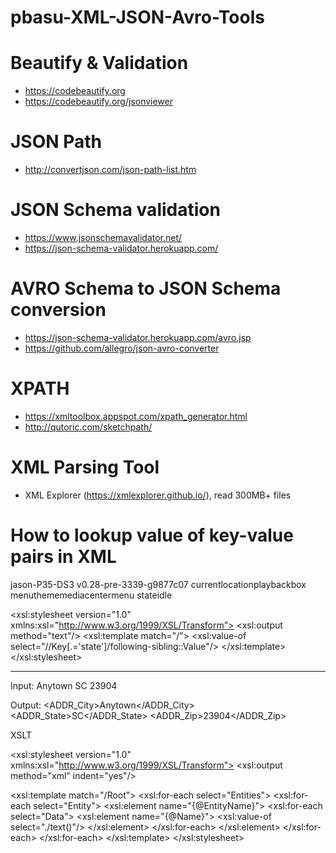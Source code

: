 # pbasu-XML-JSON-Avro-Tools

# Beautify & Validation
* https://codebeautify.org
* https://codebeautify.org/jsonviewer


# JSON Path
* http://convertjson.com/json-path-list.htm


# JSON Schema validation
* https://www.jsonschemavalidator.net/
* https://json-schema-validator.herokuapp.com/


# AVRO Schema to JSON Schema conversion
* https://json-schema-validator.herokuapp.com/avro.jsp
* https://github.com/allegro/json-avro-converter

# XPATH
* https://xmltoolbox.appspot.com/xpath_generator.html
* http://qutoric.com/sketchpath/


# XML Parsing Tool
* XML Explorer (https://xmlexplorer.github.io/), read 300MB+ files

# How to lookup value of key-value pairs in XML
<FrontendStatus xmlns:xsi="http://www.w3.org/2001/XMLSchema-instance" version="1.1" serializerVersion="1.1">
  <Name>jason-P35-DS3</Name>
  <Version>v0.28-pre-3339-g9877c07</Version>
  <State>
    <String>
      <Key>currentlocation</Key><Value>playbackbox</Value>
    </String>
    <String>
      <Key>menutheme</Key><Value>mediacentermenu</Value>
    </String>
    <String>
      <Key>state</Key><Value>idle</Value>
    </String>
  </State>
  <ChapterTimes/>
  <SubtitleTracks/>
  <AudioTracks/>
</FrontendStatus>


<xsl:stylesheet version="1.0" xmlns:xsl="http://www.w3.org/1999/XSL/Transform">
  <xsl:output method="text"/>
  <xsl:template match="/">
    <xsl:value-of select="//Key[.='state']/following-sibling::Value"/>
  </xsl:template>
</xsl:stylesheet>

-------------------------------------------------------------------------------------------------------------------------------------

Input:
<Root>
  <Entities>
    <Entity EntityName="Client">
      <Data Name="ADDR_City">Anytown</Data>
      <Data Name="ADDR_State">SC</Data>
      <Data Name="ADDR_Zip">23904</Data>
    </Entity>
  </Entities>
</Root>

Output:
<Root>
  <Entities>
    <Client>
      <ADDR_City>Anytown</ADDR_City>
      <ADDR_State>SC</ADDR_State>
      <ADDR_Zip>23904</ADDR_Zip>
    </Client>
  </Entities>
</Root>

XSLT
<?xml version="1.0" encoding="utf-8"?>
<xsl:stylesheet version="1.0" xmlns:xsl="http://www.w3.org/1999/XSL/Transform">
  <xsl:output method="xml" indent="yes"/>

  <xsl:template match="/Root">
    <Root>
      <xsl:for-each select="Entities">
        <Entities>
          <xsl:for-each select="Entity">
            <xsl:element name="{@EntityName}">
              <xsl:for-each select="Data">
                <xsl:element name="{@Name}">
                  <xsl:value-of select="./text()"/>
                </xsl:element>
              </xsl:for-each>
            </xsl:element>
          </xsl:for-each>
        </Entities>
      </xsl:for-each>
    </Root>
  </xsl:template>
</xsl:stylesheet>

